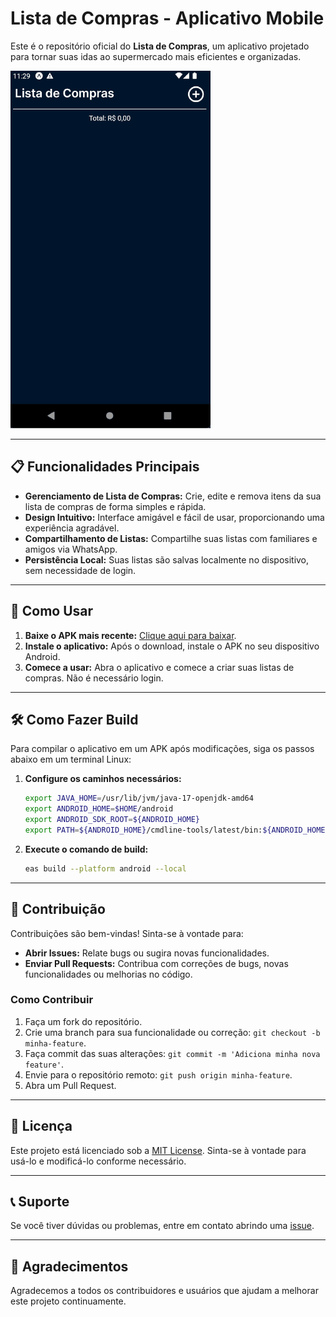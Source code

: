 # Lista de Compras - Aplicativo Mobile

Este é o repositório oficial do **Lista de Compras**, um aplicativo projetado para tornar suas idas ao supermercado mais eficientes e organizadas.

![Demonstração do Aplicativo](.github/mobile.gif)

---
<!--
Possível melhoria:
  - Marcar itens já coletados (ou tachar os itens que tiverem com preço e deixar "normal" os que tiverem sem preço)
  - Mudar cor do item com preço diferente de 0
  - Deixar salvar com preço zerado
  - Aceitar input de preço com vírgula 
  - Impedir 2 itens com mesmo nome
  - Melhorar espaço do input
-->

## 📋 Funcionalidades Principais

- **Gerenciamento de Lista de Compras:** Crie, edite e remova itens da sua lista de compras de forma simples e rápida.
- **Design Intuitivo:** Interface amigável e fácil de usar, proporcionando uma experiência agradável.
- **Compartilhamento de Listas:** Compartilhe suas listas com familiares e amigos via WhatsApp.
- **Persistência Local:** Suas listas são salvas localmente no dispositivo, sem necessidade de login.

---

## 🚀 Como Usar

1. **Baixe o APK mais recente:** [Clique aqui para baixar](https://github.com/StephHoel/lista-compras-mobile/releases/download/v1.2.7/lista-compras-v1.2.7.apk).
2. **Instale o aplicativo:** Após o download, instale o APK no seu dispositivo Android.
3. **Comece a usar:** Abra o aplicativo e comece a criar suas listas de compras. Não é necessário login.

---

## 🛠️ Como Fazer Build

Para compilar o aplicativo em um APK após modificações, siga os passos abaixo em um terminal Linux:

1. **Configure os caminhos necessários:**

   ```bash
   export JAVA_HOME=/usr/lib/jvm/java-17-openjdk-amd64
   export ANDROID_HOME=$HOME/android
   export ANDROID_SDK_ROOT=${ANDROID_HOME}
   export PATH=${ANDROID_HOME}/cmdline-tools/latest/bin:${ANDROID_HOME}/platform-tools:${ANDROID_HOME}/tools:${ANDROID_HOME}/tools/bin:${PATH}
   ```

2. **Execute o comando de build:**

   ```bash
   eas build --platform android --local
   ```

---

## 🤝 Contribuição

Contribuições são bem-vindas! Sinta-se à vontade para:

- **Abrir Issues:** Relate bugs ou sugira novas funcionalidades.
- **Enviar Pull Requests:** Contribua com correções de bugs, novas funcionalidades ou melhorias no código.

### Como Contribuir

1. Faça um fork do repositório.
2. Crie uma branch para sua funcionalidade ou correção: `git checkout -b minha-feature`.
3. Faça commit das suas alterações: `git commit -m 'Adiciona minha nova feature'`.
4. Envie para o repositório remoto: `git push origin minha-feature`.
5. Abra um Pull Request.

---

## 📄 Licença

Este projeto está licenciado sob a [MIT License](LICENSE). Sinta-se à vontade para usá-lo e modificá-lo conforme necessário.

---

## 📞 Suporte

Se você tiver dúvidas ou problemas, entre em contato abrindo uma [issue](https://github.com/StephHoel/lista-compras-mobile/issues).

---

## 🌟 Agradecimentos

Agradecemos a todos os contribuidores e usuários que ajudam a melhorar este projeto continuamente.
